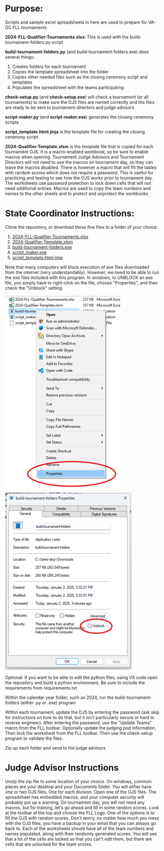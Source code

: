 # Purpose:
Scripts and sample excel spreadsheets in here are used to prepare for VA-DC FLL tournaments

**2024-FLL-Qualifier-Tournaments.xlsx**: This is used with the build-tournament-folders.py script

**build-tournament-folders.py** (and build-tournament-folders.exe) does several things:
1. Creates folders for each tournament
2. Copies the template spreadsheet into the folder
3. Copies other needed files such as the closing ceremony script and templates
4. Populates the spreadsheet with the teams participating

**check-setup.py** (and **check-setup.exe**) will check a tournament (or all tournaments) to make sure the OJS files are named correctly and the files are ready to be sent to tournament directors and judge advisors

**script-maker.py** (and **script-maker.exe**) generates the closing ceremony scripts

**script_template.html.jinja** is the template file for creating the closing ceremony script

**2024-Qualifier-Template.xlsm** is the template file that is copied for each tournament OJS. It is a macro-enabled workbook, so be sure to enable macros when opening. Tournament Judge Advisors and Tournament Directors will not need to use the macros on tournament day, so they can leave the macros disabled. There is however a macro that will fill the tables with random scores which does not require a password. This is useful for practicing and testing to see how the OJS works prior to tournament day. The worksheets use password protection to lock down cells that will not need additional entries.
Macros are used to copy the team numbers and names to the other sheets and to protect and unprotect the workbooks

# State Coordinator Instructions:
Clone the repository, or download these five files to a folder of your choice:
1. [2024-FLL-Qualifier-Tournaments.xlsx](2024/2024-FLL-Qualifier-Tournaments.xlsx)
2. [2024-Qualifier-Template.xlsm](2024/2024-Qualifier-Template.xlsm)
3. [build-tournament-folders.exe](2024/build-tournament-folders.exe)
4. [script_maker.exe](2024/script_maker.exe)
5. [script_template.html.jinja](2024/script_template.html.jinja)

Note that many computers will block execution of exe files downloaded from the internet (very understandably). However, we need to be able to run the exe files included with this program. In windows, to UNBLOCK an exe file, you simply have to right-click on the file, choose "Properties", and then check the "Unblock" setting.

![alt text](images/properties1.png)

![alt text](images/properties2.png)

Optional: If you want to be able to edit the python files, using VS code open the repository and build a python environment. Be sure to include the requirements from requirements.txt

Within the calendar year folder, such as 2024, run the build-tournament-folders (either .py or .exe) program

Within each tournament, update the OJS by entering the password (ask skip for instructions on how to do that, but it isn't particularly secure or hard to reverse engineer). After entering the password, use the "Update Teams" macro from the FLL toolbar. Optionally update the judging pod information. Then lock the worksheet from the FLL toolbar. Then use the check-setup program to validate the files.

Zip up each folder and send to the judge advisors

# Judge Advisor Instructions
Unzip the zip file to some location of your choice. On windows, common places are your desktop and your Documents folder.
You will either have one or two OJS files. One for each division. Open one of the OJS files. The spreadsheet has embedded macros, and your computer security will probably put up a warning. On tournament day, you will not need any macros, but for training, let's go ahead and fill in some random scores. Look at the toolbar at the top and choose the FLL Logo. One of the options is to fill the OJS with random scores. Don't worry, no matter how much you mess with the OJS files, you have a backup in your email that you can always go back to. Each of the worksheets should have all of the team numbers and names populated, along with their randomly generated scores. You will see that a lot of the cells are locked so that you can't edit them, but there are cells that are unlocked for the team scores.

